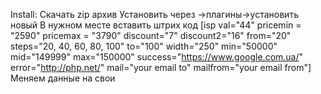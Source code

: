 Install:
Скачать zip архив 
Установить через ->плагины->установить новый 
В нужном месте вставить штрих код
[isp val="44" pricemin = "2590" pricemax = "3790" discount="7" discount2="16" from="20" steps="20, 40, 60, 80, 100" to="100" width="250" min="50000" mid="149999" max="150000" success="https://www.google.com.ua/" error="http://php.net/" mail="your email to" mailfrom="your email from"]
Меняем данные на свои
